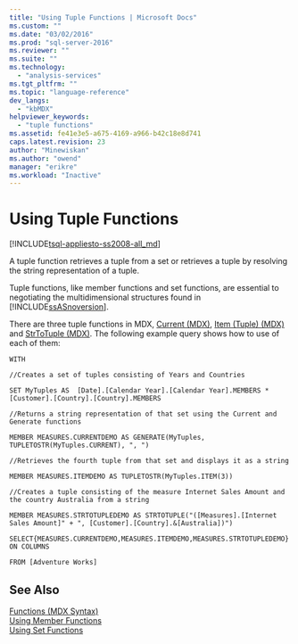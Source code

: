 ```yaml
---
title: "Using Tuple Functions | Microsoft Docs"
ms.custom: ""
ms.date: "03/02/2016"
ms.prod: "sql-server-2016"
ms.reviewer: ""
ms.suite: ""
ms.technology: 
  - "analysis-services"
ms.tgt_pltfrm: ""
ms.topic: "language-reference"
dev_langs: 
  - "kbMDX"
helpviewer_keywords: 
  - "tuple functions"
ms.assetid: fe41e3e5-a675-4169-a966-b42c18e8d741
caps.latest.revision: 23
author: "Minewiskan"
ms.author: "owend"
manager: "erikre"
ms.workload: "Inactive"
---
```

# Using Tuple Functions
[!INCLUDE[tsql-appliesto-ss2008-all_md](../includes/tsql-appliesto-ss2008-all-md.md)]

  A tuple function retrieves a tuple from a set or retrieves a tuple by resolving the string representation of a tuple.  
  
 Tuple functions, like member functions and set functions, are essential to negotiating the multidimensional structures found in [!INCLUDE[ssASnoversion](../includes/ssasnoversion-md.md)].  
  
 There are three tuple functions in MDX, [Current &#40;MDX&#41;](../mdx/current-mdx.md), [Item &#40;Tuple&#41; &#40;MDX&#41;](../mdx/item-tuple-mdx.md) and [StrToTuple &#40;MDX&#41;](../mdx/strtotuple-mdx.md). The following example query shows how to use of each of them:  
  
 `WITH`  
  
 `//Creates a set of tuples consisting of Years and Countries`  
  
 `SET MyTuples AS  [Date].[Calendar Year].[Calendar Year].MEMBERS * [Customer].[Country].[Country].MEMBERS`  
  
 `//Returns a string representation of that set using the Current and Generate functions`  
  
 `MEMBER MEASURES.CURRENTDEMO AS GENERATE(MyTuples, TUPLETOSTR(MyTuples.CURRENT), ", ")`  
  
 `//Retrieves the fourth tuple from that set and displays it as a string`  
  
 `MEMBER MEASURES.ITEMDEMO AS TUPLETOSTR(MyTuples.ITEM(3))`  
  
 `//Creates a tuple consisting of the measure Internet Sales Amount and the country Australia from a string`  
  
 `MEMBER MEASURES.STRTOTUPLEDEMO AS STRTOTUPLE("([Measures].[Internet Sales Amount]" + ", [Customer].[Country].&[Australia])")`  
  
 `SELECT{MEASURES.CURRENTDEMO,MEASURES.ITEMDEMO,MEASURES.STRTOTUPLEDEMO} ON COLUMNS`  
  
 `FROM [Adventure Works]`  
  
## See Also  
 [Functions &#40;MDX Syntax&#41;](../mdx/functions-mdx-syntax.md)   
 [Using Member Functions](../mdx/using-member-functions.md)   
 [Using Set Functions](../mdx/using-set-functions.md)  
  
  
